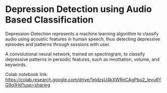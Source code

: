 # Depression Detection using Audio Based Classification

Depression-Detection represents a machine learning algorithm to classify audio using acoustic features in human speech, thus detecting depressive episodes and patterns through sessions with user.

A convolutional neural network, trained on spectrogram, to classify depressive patterns in persodic features, such as innottation, volume, and keywords.

Colab notebook link: https://colab.research.google.com/drive/1eldzsU4kXWRnCAgPbo2_levu6YG9q1Hd?usp=sharing

